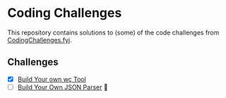 # Coding Challenges

This repository contains solutions to (some) of the code challenges from
[CodingChallenges.fyi](https://codingchallenges.fyi/).

## Challenges

- [x] [Build Your own wc Tool](./ccwc)
- [ ] [Build Your Own JSON Parser](./jsonrs) :construction_worker:
